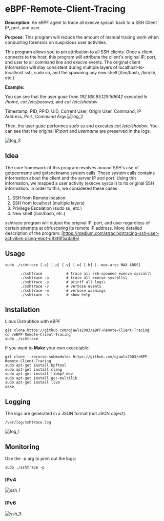 # eBPF-Remote-Client-Tracing

**Description**: An eBPF agent to trace all execve syscall back to a SSH Client IP, port, and user.

**Purpose**: This program will reduce the amount of manual tracing work when conducting forensics on suspicious user activities.

This program allows you to *pin* attribution to all SSH clients. Once a client connects to the host, this program will attribute the client's original IP, port, and user to all command line and execve events.
The original client information will stay consistent during multiple layers of localhost-to-localhost ssh, sudo su, and the spawning any new shell (/bin/bash, /bin/sh, etc.)

**Example:**

You can see that the user *guac* from *192.168.85.129:50642* executed *ls /home*, *cat /etc/passwd*, and *cat /etc/shadow*

Timestamp,                PID,    PPID,   UID,    Current User,     Origin User,      Command,          IP Address,       Port,             Command Args
![log_2](https://github.com/qjawls2003/eBPF-Remote-Client-Tracing/assets/35247051/cfa011cc-f205-49b1-b57d-da69c6e6f373)

Then, the user *guac* performes *sudo su* and executes *cat /etc/shadow*. You can see that the original *IP:port* and *username* are preserved in the logs.

![log_3](https://github.com/qjawls2003/eBPF-Remote-Client-Tracing/assets/35247051/85b29ad4-ef17-4d4d-ac2c-7cd39f249eef)



## Idea

The core framework of this program revolves around SSH's use of getpeername and getsockname system calls. These system calls contains information about the client and the server IP and port. Using this information, we mapped a user activity (execve syscall) to its original SSH information. 
In order to this, we considered these cases:
1. SSH from Remote location
2. SSH from localhost (multiple layers)
3. Privilege Escalation (sudo su, etc.)
4. New shell (/bin/bash, etc.)

sshtrace program will output the original IP, port, and user regardless of certain attempts at obfuscating its remote IP address. 
More detailed description of the program: [https://medium.com/etracing/tracing-ssh-user-activities-using-ebpf-c83f8f5a4a8e]

## Usage
```
sudo ./sshtrace [-a] [-p] [-v] [-w] [-h] [--max-args MAX_ARGS]
```
```
       ./sshtrace           # trace all ssh-spawned execve syscall\
       ./sshtrace -a        # trace all execve syscalls\
       ./sshtrace -p        # printf all logs\
       ./sshtrace -v        # verbose events
       ./sshtrace -w        # verbose warnings
       ./sshtrace -h        # show help
```
## Installation

Linux Distrubtion with eBPF
```
git clone https://github.com/qjawls2003/eBPF-Remote-Client-Tracing
cd /eBPF-Remote-Client-Tracing
sudo ./sshtrace
```

If you want to **Make** your own executable:
```
git clone --recurse-submodules https://github.com/qjawls2003/eBPF-Remote-Client-Tracing
sudo apt-get install bpftool
sudo apt-get install clang
sudo apt-get install libbpf-dev
sudo apt-get install gcc-multilib
sudo apt-get install llvm  
make
```

## Logging

The logs are generated in a JSON format (not JSON object).
```
/var/log/sshtrace.log
```
![log_1](https://github.com/qjawls2003/eBPF-Remote-Client-Tracing/assets/35247051/75991028-a4c2-4fee-8fbb-1f81296a9528)

## Monitoring

Use the *-p* arg to print out the logs:
```
sudo ./sshtrace -p
```
### IPv4
![ssh_1](https://github.com/qjawls2003/eBPF-Remote-Client-Tracing/assets/35247051/b326e22a-7ac5-4f98-9535-d18f6d5b02c2)

### IPv6
![ssh_3](https://github.com/qjawls2003/eBPF-Remote-Client-Tracing/assets/35247051/b7bb856a-b762-498f-b2a3-da6df836dc1b)

